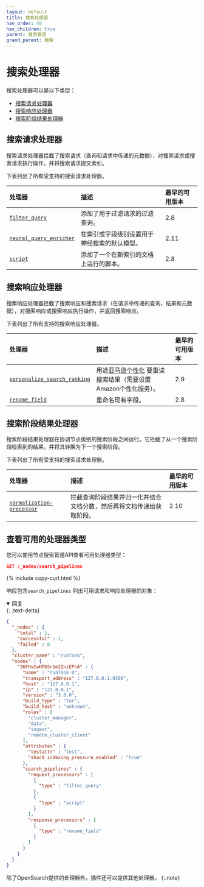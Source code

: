 ```yaml
---
layout: default
title: 搜索处理器
nav_order: 40
has_children: true
parent: 搜索管道
grand_parent: 搜索
---
```


# 搜索处理器

搜索处理器可以是以下类型：

- [搜索请求处理器](#search-request-processors)
- [搜索响应处理器](#search-response-processors)
- [搜索阶段结果处理器](#search-phase-results-processors)

## 搜索请求处理器

搜索请求处理器拦截了搜索请求（查询和请求中传递的元数据），对搜索请求或搜索请求执行操作，并将搜索请求提交索引。

下表列出了所有受支持的搜索请求处理器。

处理器| 描述| 最早的可用版本
:--- | :--- | :---
[`filter_query`]({{site.url}}{{site.baseurl}}/search-plugins/search-pipelines/filter-query-processor/) | 添加了用于过滤请求的过滤查询。| 2.8
[`neural_query_enricher`]({{site.url}}{{site.baseurl}}/search-plugins/search-pipelines/neural-query-enricher/) | 在索引或字段级别设置用于神经搜索的默认模型。| 2.11
[`script`]({{site.url}}{{site.baseurl}}/search-plugins/search-pipelines/script-processor/) | 添加了一个在新索引的文档上运行的脚本。| 2.8

## 搜索响应处理器

搜索响应处理器拦截了搜索响应和搜索请求（在请求中传递的查询，结果和元数据），对搜索响应或搜索响应执行操作，并返回搜索响应。

下表列出了所有支持的搜索响应处理器。

处理器| 描述| 最早的可用版本
:--- | :--- | :---
[`personalize_search_ranking`]({{site.url}}{{site.baseurl}}/search-plugins/search-pipelines/personalize-search-ranking/) | 用途[亚马逊个性化](https://aws.amazon.com/personalize/) 要重读搜索结果（需要设置Amazon个性化服务）。| 2.9
[`rename_field`]({{site.url}}{{site.baseurl}}/search-plugins/search-pipelines/rename-field-processor/)| 重命名现有字段。| 2.8

## 搜索阶段结果处理器

搜索阶段结果处理器在协调节点级别的搜索阶段之间运行。它拦截了从一个搜索阶段检索到的结果，并将其转换为下一个搜索阶段。

下表列出了所有受支持的搜索请求处理器。

处理器| 描述| 最早的可用版本
:--- | :--- | :---
[`normalization-processor`]({{site.url}}{{site.baseurl}}/search-plugins/search-pipelines/normalization-processor/) | 拦截查询阶段结果并归一化并结合文档分数，然后再将文档传递给获取阶段。| 2.10

## 查看可用的处理器类型

您可以使用节点搜索管道API查看可用处理器类型：

```json
GET /_nodes/search_pipelines
```
{% include copy-curl.html %}

响应包含`search_pipelines` 列出可用请求和响应处理器的对象：

<details open markdown="block">
  <summary>
    回复
  </summary>
  {: .text-delta}

```json
{
  "_nodes" : {
    "total" : 1,
    "successful" : 1,
    "failed" : 0
  },
  "cluster_name" : "runTask",
  "nodes" : {
    "36FHvCwHT6Srbm2ZniEPhA" : {
      "name" : "runTask-0",
      "transport_address" : "127.0.0.1:9300",
      "host" : "127.0.0.1",
      "ip" : "127.0.0.1",
      "version" : "3.0.0",
      "build_type" : "tar",
      "build_hash" : "unknown",
      "roles" : [
        "cluster_manager",
        "data",
        "ingest",
        "remote_cluster_client"
      ],
      "attributes" : {
        "testattr" : "test",
        "shard_indexing_pressure_enabled" : "true"
      },
      "search_pipelines" : {
        "request_processors" : [
          {
            "type" : "filter_query"
          },
          {
            "type" : "script"
          }
        ],
        "response_processors" : [
          {
            "type" : "rename_field"
          }
        ]
      }
    }
  }
}
```
</details>

除了OpenSearch提供的处理器外，插件还可以提供其他处理器。
{:.note}

